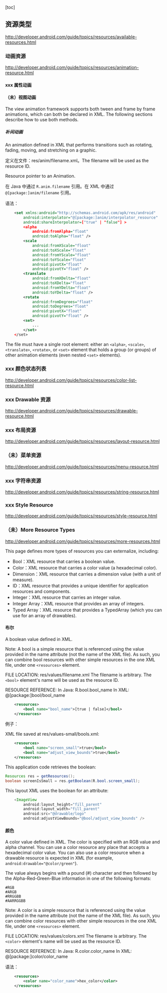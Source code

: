 [toc]

## 资源类型

http://developer.android.com/guide/topics/resources/available-resources.html

### 动画资源

http://developer.android.com/guide/topics/resources/animation-resource.html

#### xxx 属性动画

#### （未）视图动画

The view animation framework supports both tween and frame by frame animations, which can both be declared in XML. The following sections describe how to use both methods.

##### 补间动画

An animation defined in XML that performs transitions such as rotating, fading, moving, and stretching on a graphic.

定义在文件：res/anim/filename.xml。The filename will be used as the resource ID.

Resource pointer to an Animation.

在 Java 中通过 `R.anim.filename` 引用。在 XML 中通过 `@[package:]anim/filename` 引用。

语法：

```xml
    <set xmlns:android="http://schemas.android.com/apk/res/android"
        android:interpolator="@[package:]anim/interpolator_resource"
        android:shareInterpolator=["true" | "false"] >
        <alpha
            android:fromAlpha="float"
            android:toAlpha="float" />
        <scale
            android:fromXScale="float"
            android:toXScale="float"
            android:fromYScale="float"
            android:toYScale="float"
            android:pivotX="float"
            android:pivotY="float" />
        <translate
            android:fromXDelta="float"
            android:toXDelta="float"
            android:fromYDelta="float"
            android:toYDelta="float" />
        <rotate
            android:fromDegrees="float"
            android:toDegrees="float"
            android:pivotX="float"
            android:pivotY="float" />
        <set>
            ...
        </set>
    </set>
```

The file must have a single root element: either an `<alpha>`, `<scale>`, `<translate>`, `<rotate>`, or `<set>` element that holds a group (or groups) of other animation elements (even nested `<set>` elements).

### xxx 颜色状态列表

http://developer.android.com/guide/topics/resources/color-list-resource.html

### xxx Drawable 资源

http://developer.android.com/guide/topics/resources/drawable-resource.html

### xxx 布局资源

http://developer.android.com/guide/topics/resources/layout-resource.html

### （未）菜单资源

http://developer.android.com/guide/topics/resources/menu-resource.html

### xxx 字符串资源

http://developer.android.com/guide/topics/resources/string-resource.html

### xxx Style Resource

http://developer.android.com/guide/topics/resources/style-resource.html

### （未）More Resource Types

http://developer.android.com/guide/topics/resources/more-resources.html

This page defines more types of resources you can externalize, including:

- Bool：XML resource that carries a boolean value.
- Color：XML resource that carries a color value (a hexadecimal color).
- Dimension：XML resource that carries a dimension value (with a unit of measure).
- ID：XML resource that provides a unique identifier for application resources and components.
- Integer：XML resource that carries an integer value.
- Integer Array：XML resource that provides an array of integers.
- Typed Array：XML resource that provides a TypedArray (which you can use for an array of drawables).

#### 布尔

A boolean value defined in XML.

Note: A bool is a simple resource that is referenced using the value provided in the name attribute (not the name of the XML file). As such, you can combine bool resources with other simple resources in the one XML file, under one `<resources>` element.

FILE LOCATION: res/values/filename.xml
The filename is arbitrary. The `<bool>` element's name will be used as the resource ID.

RESOURCE REFERENCE:
In Java: R.bool.bool_name
In XML: @[package:]bool/bool_name

```xml
    <resources>
        <bool name="bool_name">[true | false]</bool>
    </resources>
```

例子：

XML file saved at res/values-small/bools.xml:

```xml
    <resources>
        <bool name="screen_small">true</bool>
        <bool name="adjust_view_bounds">true</bool>
    </resources>
```

This application code retrieves the boolean:

```java
Resources res = getResources();
boolean screenIsSmall = res.getBoolean(R.bool.screen_small);
```

This layout XML uses the boolean for an attribute:

```java
    <ImageView
        android:layout_height="fill_parent"
        android:layout_width="fill_parent"
        android:src="@drawable/logo"
        android:adjustViewBounds="@bool/adjust_view_bounds" />
```

#### 颜色

A color value defined in XML. The color is specified with an RGB value and alpha channel. You can use a color resource any place that accepts a hexadecimal color value. You can also use a color resource when a drawable resource is expected in XML (for example, `android:drawable="@color/green"`).

The value always begins with a pound (#) character and then followed by the Alpha-Red-Green-Blue information in one of the following formats:

    #RGB
    #ARGB
    #RRGGBB
    #AARRGGBB

Note: A color is a simple resource that is referenced using the value provided in the name attribute (not the name of the XML file). As such, you can combine color resources with other simple resources in the one XML file, under one `<resources>` element.

FILE LOCATION: res/values/colors.xml
The filename is arbitrary. The `<color>` element's name will be used as the resource ID.

RESOURCE REFERENCE:
In Java: R.color.color_name
In XML: @[package:]color/color_name

语法：

```xml
    <resources>
        <color name="color_name">hex_color</color>
    </resources>
```